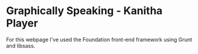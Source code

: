 # Graphically Speaking - Kanitha Player

For this webpage I've used the Foundation front-end framework using Grunt and libsass.
